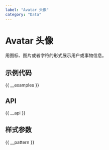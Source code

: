 ```yaml
---
label: "Avatar 头像"
category: "Data"
---
```


# Avatar 头像

用图标、图片或者字符的形式展示用户或事物信息。

## 示例代码

{{ __examples }}

## API

{{ __api }}

## 样式参数

{{ __pattern }}